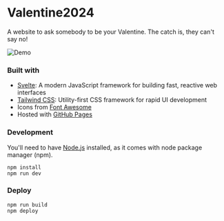 # Valentine2024
A website to ask somebody to be your Valentine. The catch is, they can't say no!

![Demo](./assets/demo.gif)

### Built with
* [Svelte](https://svelte.dev): A modern JavaScript framework for building fast, reactive web interfaces
* [Tailwind CSS](https://tailwindcss.com): Utility-first CSS framework for rapid UI development
* Icons from [Font Awesome](https://fontawesome.com)
* Hosted with [GitHub Pages](https://pages.github.com)

### Development
You'll need to have [Node.js](https://nodejs.org/en) installed, as it comes with node package manager (npm).
```
npm install
npm run dev
```

### Deploy
```
npm run build
npm deploy
```
